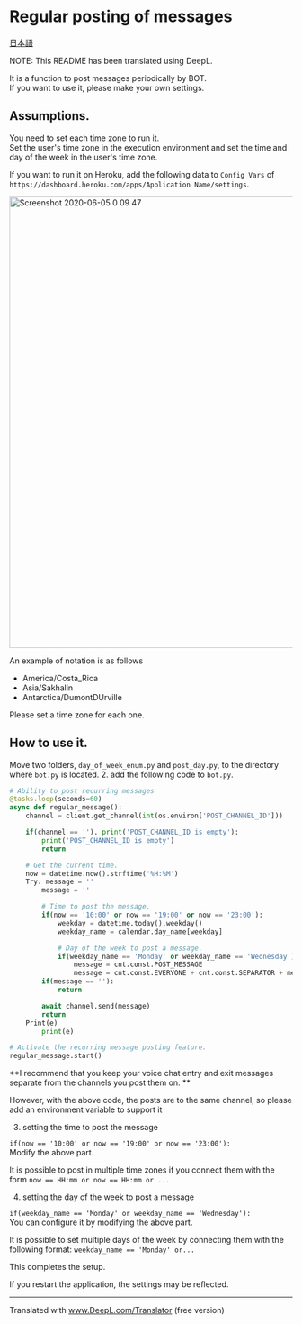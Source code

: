 # Regular posting of messages
[日本語](./README.ja.md)

NOTE: This README has been translated using DeepL.

It is a function to post messages periodically by BOT.  
If you want to use it, please make your own settings.

## Assumptions.
You need to set each time zone to run it.  
Set the user's time zone in the execution environment and set the time and day of the week in the user's time zone.

If you want to run it on Heroku, add the following data to `Config Vars` of `https://dashboard.heroku.com/apps/Application Name/settings`.

<img width="801" alt="Screenshot 2020-06-05 0 09 47" src="https://user-images.githubusercontent.com/37664176/83774606-dffc3180-a6c0-11ea-9303-50baacbf9cf7.png">

An example of notation is as follows
- America/Costa_Rica
- Asia/Sakhalin
- Antarctica/DumontDUrville

Please set a time zone for each one.

## How to use it.
Move two folders, `day_of_week_enum.py` and `post_day.py`, to the directory where `bot.py` is located.
2. add the following code to `bot.py`.

```python
# Ability to post recurring messages
@tasks.loop(seconds=60)
async def regular_message():
    channel = client.get_channel(int(os.environ['POST_CHANNEL_ID']))

    if(channel == ''). print('POST_CHANNEL_ID is empty'):
        print('POST_CHANNEL_ID is empty')
        return

    # Get the current time.
    now = datetime.now().strftime('%H:%M')
    Try. message = ''
        message = ''

        # Time to post the message.
        if(now == '10:00' or now == '19:00' or now == '23:00'):
            weekday = datetime.today().weekday()
            weekday_name = calendar.day_name[weekday]

            # Day of the week to post a message.
            if(weekday_name == 'Monday' or weekday_name == 'Wednesday'):
                message = cnt.const.POST_MESSAGE
                message = cnt.const.EVERYONE + cnt.const.SEPARATOR + message
        if(message == ''):
            return

        await channel.send(message)
        return
    Print(e)
        print(e)

# Activate the recurring message posting feature.
regular_message.start()
```
**I recommend that you keep your voice chat entry and exit messages separate from the channels you post them on. **

However, with the above code, the posts are to the same channel, so
please add an environment variable to support it

3. setting the time to post the message

`if(now == '10:00' or now == '19:00' or now == '23:00'):`   
Modify the above part.

It is possible to post in multiple time zones if you connect them with the form `now == HH:mm or now == HH:mm or ...`

4. setting the day of the week to post a message

`if(weekday_name == 'Monday' or weekday_name == 'Wednesday'):`  
You can configure it by modifying the above part.

It is possible to set multiple days of the week by connecting them with the following format: `weekday_name == 'Monday' or...`

This completes the setup.

If you restart the application, the settings may be reflected.

-----

Translated with www.DeepL.com/Translator (free version)
